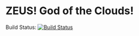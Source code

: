 # ZEUS! God of the Clouds!

Build Status: [![Build Status](https://travis-ci.org/anurse/Zeus.png?branch=master)](https://travis-ci.org/anurse/Zeus)